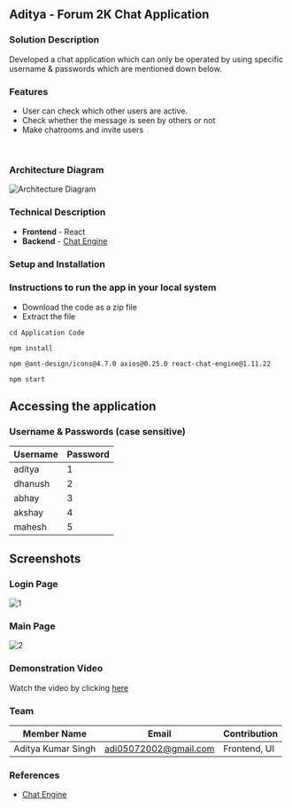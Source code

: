## Aditya - Forum 2K Chat Application

### Solution Description
Developed a chat application which can only be operated by using specific username & passwords which are mentioned down below. 
<br>
### Features
- User can check which other users are active.
- Check whether the message is seen by others or not
- Make chatrooms and invite users
<br>


### Architecture Diagram

![Architecture Diagram](https://user-images.githubusercontent.com/78037846/152985006-ef70bc92-d68d-4969-8095-8000e8edea70.PNG)


### Technical Description

* **Frontend** - React 
* **Backend** - <a href="https://chatengine.io/"> Chat Engine</a> 

### Setup and Installation

### Instructions to run the app in your local system

- Download the code as a zip file
- Extract the file

````````````````````
cd Application Code
````````````````````

````````````````````
npm install
````````````````````
````````````````````
npm @ant-design/icons@4.7.0 axios@0.25.0 react-chat-engine@1.11.22
````````````````````
````````````````````
npm start
````````````````````
## Accessing the application
### Username & Passwords (case sensitive)

|Username| Password|
|-----------|-----|
| aditya | 1 |
| dhanush | 2 |
| abhay | 3 |
| akshay | 4 |
| mahesh | 5 |


## Screenshots
### Login Page

![1](https://user-images.githubusercontent.com/78037846/152939681-dcbae83d-4733-40db-aa4e-30686c1e1a72.PNG)

### Main Page

![2](https://user-images.githubusercontent.com/78037846/152940799-460c1858-579b-4f42-aa10-0cb07d1864a3.PNG)

### Demonstration Video 
Watch the video by clicking <a href="https://youtu.be/Zr61NFAT5b4">here</a> 

### Team

|Member Name|Email|Contribution|
|-----------|-----|------------|
|Aditya Kumar Singh|adi05072002@gmail.com| Frontend, UI |


### References
- <a href="https://chatengine.io/"> Chat Engine</a> 
